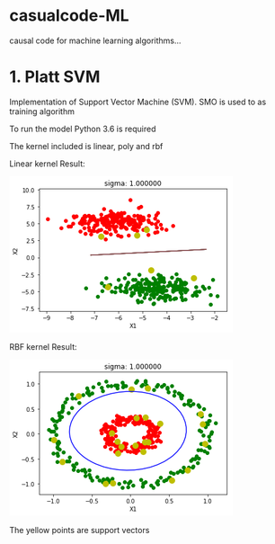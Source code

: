 # casualcode-ML

causal code for machine learning algorithms...

# 1. Platt SVM

Implementation of Support Vector Machine (SVM). SMO is used to as training algorithm

To run the model Python 3.6 is required

The kernel included is linear, poly and rbf

Linear kernel Result:

![img](https://github.com/WoshidaCaiB/casualcode/blob/master/SVM/output_2_1.png)

RBF kernel Result:

![img](https://github.com/WoshidaCaiB/casualcode/blob/master/SVM/output_4_1.png)

The yellow points are support vectors



